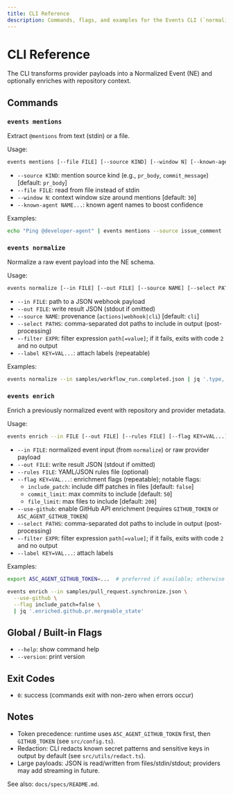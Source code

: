 ```yaml
---
title: CLI Reference
description: Commands, flags, and examples for the Events CLI (`normalize`, `enrich`).
---
```


# CLI Reference

The CLI transforms provider payloads into a Normalized Event (NE) and optionally enriches with repository context.

## Commands

### `events mentions`
Extract `@mentions` from text (stdin) or a file.

Usage:
```bash
events mentions [--file FILE] [--source KIND] [--window N] [--known-agent NAME...]
```

- `--source KIND`: mention source kind (e.g., `pr_body`, `commit_message`) [default: `pr_body`]
- `--file FILE`: read from file instead of stdin
- `--window N`: context window size around mentions [default: `30`]
- `--known-agent NAME...`: known agent names to boost confidence

Examples:
```bash
echo "Ping @developer-agent" | events mentions --source issue_comment | jq -r '.[].normalized_target'
```

### `events normalize`
Normalize a raw event payload into the NE schema.

Usage:
```bash
events normalize [--in FILE] [--out FILE] [--source NAME] [--select PATHS] [--filter EXPR] [--label KEY=VAL...]
```

- `--in FILE`: path to a JSON webhook payload
- `--out FILE`: write result JSON (stdout if omitted)
- `--source NAME`: provenance (`actions|webhook|cli`) [default: `cli`]
- `--select PATHS`: comma-separated dot paths to include in output (post-processing)
- `--filter EXPR`: filter expression `path[=value]`; if it fails, exits with code `2` and no output
- `--label KEY=VAL...`: attach labels (repeatable)

Examples:
```bash
events normalize --in samples/workflow_run.completed.json | jq '.type, .repo.full_name'
```

### `events enrich`
Enrich a previously normalized event with repository and provider metadata.

Usage:
```bash
events enrich --in FILE [--out FILE] [--rules FILE] [--flag KEY=VAL...] [--use-github] [--select PATHS] [--filter EXPR] [--label KEY=VAL...]
```

- `--in FILE`: normalized event input (from `normalize`) or raw provider payload
- `--out FILE`: write result JSON (stdout if omitted)
- `--rules FILE`: YAML/JSON rules file (optional)
- `--flag KEY=VAL...`: enrichment flags (repeatable); notable flags:
  - `include_patch`: include diff patches in files [default: `false`]
  - `commit_limit`: max commits to include [default: `50`]
  - `file_limit`: max files to include [default: `200`]
- `--use-github`: enable GitHub API enrichment (requires `GITHUB_TOKEN` or `A5C_AGENT_GITHUB_TOKEN`)
- `--select PATHS`: comma-separated dot paths to include in output (post-processing)
- `--filter EXPR`: filter expression `path[=value]`; if it fails, exits with code `2` and no output
- `--label KEY=VAL...`: attach labels

Examples:
```bash
export A5C_AGENT_GITHUB_TOKEN=...  # preferred if available; otherwise set GITHUB_TOKEN

events enrich --in samples/pull_request.synchronize.json \
  --use-github \
  --flag include_patch=false \
  | jq '.enriched.github.pr.mergeable_state'
```

## Global / Built-in Flags
- `--help`: show command help
- `--version`: print version

## Exit Codes
- `0`: success (commands exit with non-zero when errors occur)

## Notes
- Token precedence: runtime uses `A5C_AGENT_GITHUB_TOKEN` first, then `GITHUB_TOKEN` (see `src/config.ts`).
- Redaction: CLI redacts known secret patterns and sensitive keys in output by default (see `src/utils/redact.ts`).
- Large payloads: JSON is read/written from files/stdin/stdout; providers may add streaming in future.

See also: `docs/specs/README.md`.
